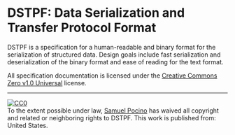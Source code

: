 # DSTPF: Data Serialization and Transfer Protocol Format

DSTPF is a specification for a human-readable and binary format for the
serialization of structured data. Design goals include fast serialization and
deserialization of the binary format and ease of reading for the text format.

All specification documentation is licensed under the 
[Creative Commons Zero v1.0 Universal](./COPYING) license.

---

<p xmlns:dct="http://purl.org/dc/terms/" xmlns:vcard="http://www.w3.org/2001/vcard-rdf/3.0#">
  <a rel="license"
     href="http://creativecommons.org/publicdomain/zero/1.0/">
    <img src="https://licensebuttons.net/p/zero/1.0/88x31.png" style="border-style: none;" alt="CC0" />
  </a>
  <br />
  To the extent possible under law,
  <a rel="dct:publisher"
     href="https://github.com/spocino/dstpf">
    <span property="dct:title">Samuel Pocino</span></a>
  has waived all copyright and related or neighboring rights to
  <span property="dct:title">DSTPF</span>.
This work is published from:
<span property="vcard:Country" datatype="dct:ISO3166"
      content="US" about="https://github.com/spocino/dstpf">
  United States</span>.
</p>